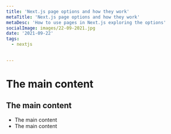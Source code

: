 ```yaml
---
title: 'Next.js page options and how they work'
metaTitle: 'Next.js page options and how they work'
metaDesc: 'How to use pages in Next.js exploring the options'
socialImage: images/22-09-2021.jpg
date: '2021-09-22'
tags:
  - nextjs

  
---
```



<Head>
<title>{ }</title>
<meta name="description" content="" />
<meta name="keywords" content="" />
</Head>

# The main content
## The main content
* The main content
* The main content
